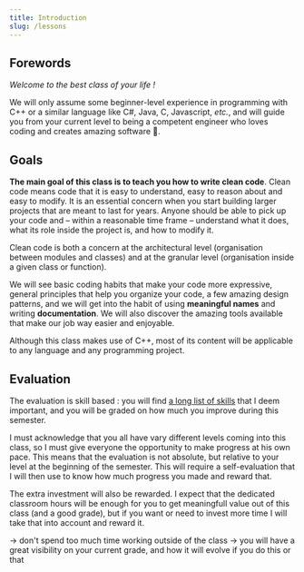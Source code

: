 ```yaml
---
title: Introduction
slug: /lessons
---
```


## Forewords

*Welcome to the best class of your life !*

We will only assume some beginner-level experience in programming with C++ or a similar language like C#, Java, C, Javascript, *etc.*, and will guide you from your current level to being a competent engineer who loves coding and creates amazing software 🥳.

## Goals

**The main goal of this class is to teach you how to write clean code**. Clean code means code that it is easy to understand, easy to reason about and easy to modify. It is an essential concern when you start building larger projects that are meant to last for years. Anyone should be able to pick up your code and – within a reasonable time frame – understand what it does, what its role inside the project is, and how to modify it.

Clean code is both a concern at the architectural level (organisation between modules and classes) and at the granular level (organisation inside a given class or function).

We will see basic coding habits that make your code more expressive, general principles that help you organize your code, a few amazing design patterns, and we will get into the habit of using **meaningful names** and writing **documentation**. We will also discover the amazing tools available that make our job way easier and enjoyable.

Although this class makes use of C++, most of its content will be applicable to any language and any programming project.

## Evaluation

The evaluation is skill based : you will find [a long list of skills](./students) that I deem important, and you will be graded on how much you improve during this semester.

I must acknowledge that you all have vary different levels coming into this class, so I must give everyone the opportunity to make progress at his own pace. This means that the evaluation is not absolute, but relative to your level at the beginning of the semester. This will require a self-evaluation that I will then use to know how much progress you made and reward that.

The extra investment will also be rewarded. I expect that the dedicated classroom hours will be enough for you to get meaningfull value out of this class (and a good grade), but if you want or need to invest more time I will take that into account and reward it.

-> don't spend too much time working outside of the class
-> you will have a great visibility on your current grade, and how it will evolve if you do this or that